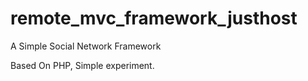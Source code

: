remote_mvc_framework_justhost
=============================

A Simple Social Network Framework

Based On PHP, Simple experiment.
